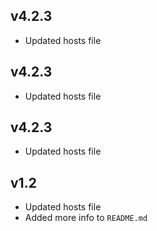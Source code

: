 ## v4.2.3
- Updated hosts file

## v4.2.3
- Updated hosts file

## v4.2.3
- Updated hosts file

## v1.2
- Updated hosts file
- Added more info to ``README.md``